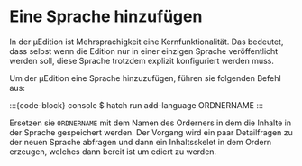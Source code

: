 # Eine Sprache hinzufügen

In der μEdition ist Mehrsprachigkeit eine Kernfunktionalität. Das bedeutet, dass selbst wenn die Edition nur in einer
einzigen Sprache veröffentlicht werden soll, diese Sprache trotzdem explizit konfiguriert werden muss.

Um der μEdition eine Sprache hinzuzufügen, führen sie folgenden Befehl aus:

:::{code-block} console
$ hatch run add-language ORDNERNAME
:::

Ersetzen sie `ORDNERNAME` mit dem Namen des Orderners in dem die Inhalte in der Sprache gespeichert werden. Der Vorgang
wird ein paar Detailfragen zu der neuen Sprache abfragen und dann ein Inhaltsskelet in dem Ordern erzeugen, welches
dann bereit ist um ediert zu werden.
